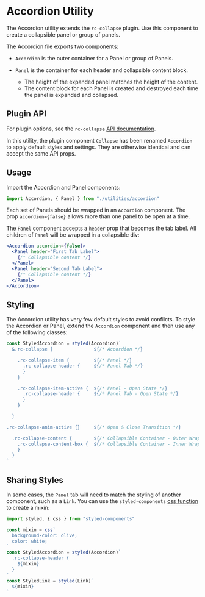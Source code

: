 # Accordion Utility

The Accordion utility extends the `rc-collapse` plugin. Use this component to create a collapsible panel or group of panels.

The Accordion file exports two components:

- `Accordion` is the outer container for a Panel or group of Panels.
- `Panel` is the container for each header and collapsible content block.

  - The height of the expanded panel matches the height of the content.
  - The content block for each Panel is created and destroyed each time the panel is expanded and collapsed.

## Plugin API

For plugin options, see the `rc-collapse` [API documentation](https://github.com/react-component/collapse/blob/master/README.md).

In this utility, the plugin component `Collapse` has been renamed `Accordion` to apply default styles and settings. They are otherwise identical and can accept the same API props.

## Usage

Import the Accordion and Panel components:

```jsx
import Accordion, { Panel } from "./utilities/accordion"
```

Each set of Panels should be wrapped in an `Accordion` component. The prop `accordion={false}` allows more than one panel to be open at a time.

The `Panel` component accepts a `header` prop that becomes the tab label. All children of `Panel` will be wrapped in a collapsible div:

```jsx
<Accordion accordion={false}>
  <Panel header="First Tab Label">
    {/* Collapsible content */}
  </Panel>
  <Panel header="Second Tab Label">
    {/* Collapsible content */}
  </Panel>
</Accordion>
```

## Styling

The Accordion utility has very few default styles to avoid conflicts. To style the Accordion or Panel, extend the `Accordion` component and then use any of the following classes:

```jsx
const StyledAccordion = styled(Accordion)`
  &.rc-collapse {               ${/* Accordion */}

    .rc-collapse-item {         ${/* Panel */}
      .rc-collapse-header {     ${/* Panel Tab */}
      }
    }

    .rc-collapse-item-active {  ${/* Panel - Open State */}
      .rc-collapse-header {     ${/* Panel Tab - Open State */}
      }
    }

  }

.rc-collapse-anim-active {}     ${/* Open & Close Transition */}

  .rc-collapse-content {        ${/* Collapsible Container - Outer Wrapper */}
    .rc-collapse-content-box {  ${/* Collapsible Container - Inner Wrapper */}
    }
  }
`
```

## Sharing Styles

In some cases, the `Panel` tab will need to match the styling of another component, such as a `Link`. You can use the `styled-components` [css function](https://www.styled-components.com/docs/api#css) to create a mixin:

```jsx
import styled, { css } from "styled-components"

const mixin = css`
  background-color: olive;
  color: white;
`
const StyledAccordion = styled(Accordion)`
  .rc-collapse-header {
    ${mixin}
  }
`
const StyledLink = styled(Link)`
  ${mixin}
`
```
